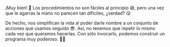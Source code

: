 ¡Muy bien! :clap: Los procedimientos no son fáciles al principio :sweat_smile:, pero una vez que le agarras la mano no parecen tan díficiles, ¿verdad? :stuck_out_tongue_winking_eye:

De hecho, nos simplifican la vida al poder darle nombre a un conjunto de acciones que usamos seguido :sunglasses:. Así, no tenemos que repetir lo mismo cada vez que queramos hacerlas. Con sólo invocarlo, podemos construir un programa muy poderoso. :muscle::grin: